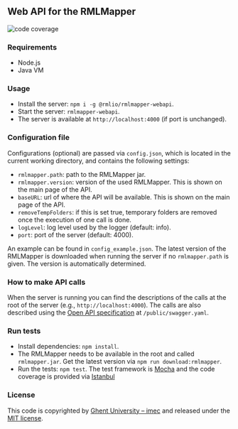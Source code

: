 ## Web API for the RMLMapper

![code coverage](https://img.shields.io/badge/coverage-100%25-success.svg)

### Requirements
- Node.js
- Java VM

### Usage
- Install the server: `npm i -g @rmlio/rmlmapper-webapi`.
- Start the server: `rmlmapper-webapi`.
- The server is available at `http://localhost:4000` (if port is unchanged).

### Configuration file
Configurations (optional) are passed via `config.json`, 
which is located in the current working directory,
and contains the following settings:

- `rmlmapper.path`: path to the RMLMapper jar.
- `rmlmapper.version`: version of the used RMLMapper. This is shown on the main page of the API.
- `baseURL`: url of where the API will be available. This is shown on the main page of the API.
- `removeTempFolders`: if this is set true, temporary folders are removed once the execution of one call is done.
- `logLevel`: log level used by the logger (default: info).
- `port`: port of the server (default: 4000).

An example can be found in `config_example.json`.
The latest version of the RMLMapper is downloaded when running the server if no `rmlmapper.path` is given.
The version is automatically determined.

### How to make API calls

When the server is running you can find the descriptions of the calls at the root of the server (e.g., `http://localhost:4000`).
The calls are also described using the [Open API specification](https://github.com/OAI/OpenAPI-Specification) at `/public/swagger.yaml`.

### Run tests

- Install dependencies: `npm install`.
- The RMLMapper needs to be available in the root and called `rmlmapper.jar`.
Get the latest version via `npm run download:rmlmapper`.
- Run the tests: `npm test`.
The test framework is [Mocha](https://mochajs.org/) and the code coverage is provided via [Istanbul](https://istanbul.js.org/)

### License

This code is copyrighted by [Ghent University – imec](http://idlab.ugent.be/) and 
released under the [MIT license](http://opensource.org/licenses/MIT).
